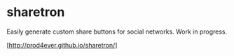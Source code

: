 sharetron
=========

Easily generate custom share buttons for social networks. Work in progress.

[http://prod4ever.github.io/sharetron/]